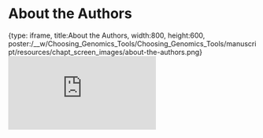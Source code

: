 # About the Authors
 
{type: iframe, title:About the Authors, width:800, height:600, poster:/__w/Choosing_Genomics_Tools/Choosing_Genomics_Tools/manuscript/resources/chapt_screen_images/about-the-authors.png}
![](https://hutchdatascience.org/Choosing_Genomics_Tools/about-the-authors.html)
 

 
